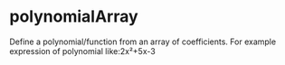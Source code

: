 # polynomialArray
Define a polynomial/function from an array of coefficients.
For example expression of polynomial like:2x²+5x-3



















